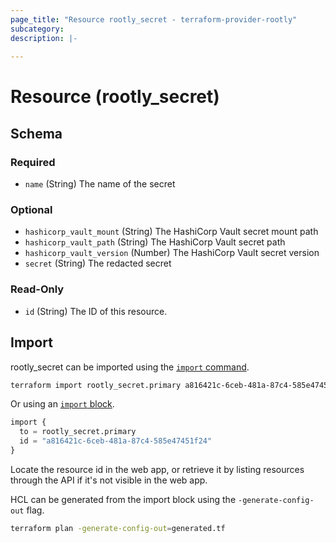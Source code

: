 ```yaml
---
page_title: "Resource rootly_secret - terraform-provider-rootly"
subcategory:
description: |-
    
---
```


# Resource (rootly_secret)





<!-- schema generated by tfplugindocs -->
## Schema

### Required

- `name` (String) The name of the secret

### Optional

- `hashicorp_vault_mount` (String) The HashiCorp Vault secret mount path
- `hashicorp_vault_path` (String) The HashiCorp Vault secret path
- `hashicorp_vault_version` (Number) The HashiCorp Vault secret version
- `secret` (String) The redacted secret

### Read-Only

- `id` (String) The ID of this resource.

## Import

rootly_secret can be imported using the [`import` command](https://developer.hashicorp.com/terraform/cli/commands/import).

```sh
terraform import rootly_secret.primary a816421c-6ceb-481a-87c4-585e47451f24
```

Or using an [`import` block](https://developer.hashicorp.com/terraform/language/import).

```terraform
import {
  to = rootly_secret.primary
  id = "a816421c-6ceb-481a-87c4-585e47451f24"
}
```

Locate the resource id in the web app, or retrieve it by listing resources through the API if it's not visible in the web app.

HCL can be generated from the import block using the `-generate-config-out` flag.

```sh
terraform plan -generate-config-out=generated.tf
```
